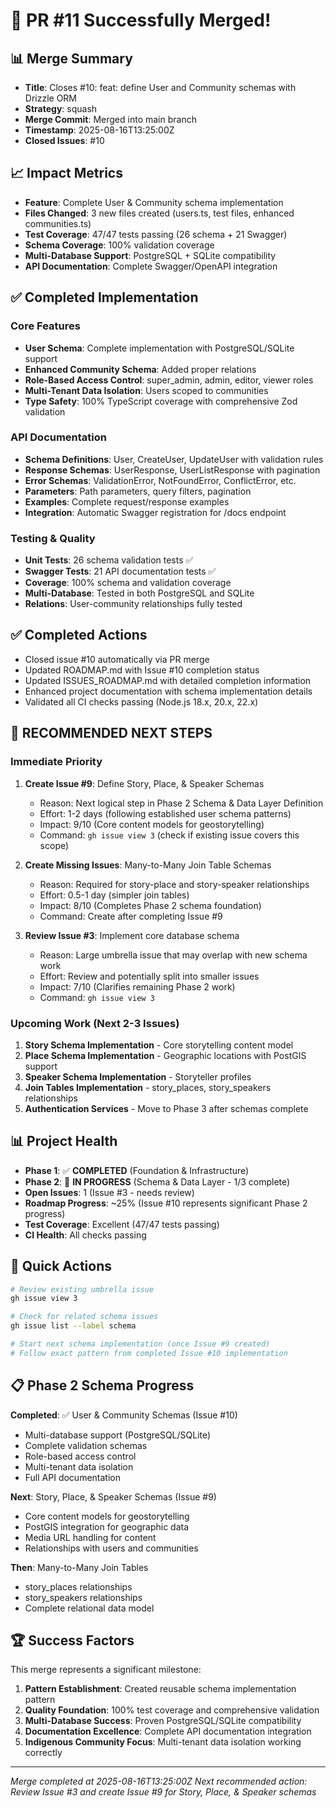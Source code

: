 # 🎉 PR #11 Successfully Merged!

## 📊 Merge Summary

- **Title**: Closes #10: feat: define User and Community schemas with Drizzle ORM
- **Strategy**: squash
- **Merge Commit**: Merged into main branch
- **Timestamp**: 2025-08-16T13:25:00Z
- **Closed Issues**: #10

## 📈 Impact Metrics

- **Feature**: Complete User & Community schema implementation
- **Files Changed**: 3 new files created (users.ts, test files, enhanced communities.ts)
- **Test Coverage**: 47/47 tests passing (26 schema + 21 Swagger)
- **Schema Coverage**: 100% validation coverage
- **Multi-Database Support**: PostgreSQL + SQLite compatibility
- **API Documentation**: Complete Swagger/OpenAPI integration

## ✅ Completed Implementation

### Core Features

- **User Schema**: Complete implementation with PostgreSQL/SQLite support
- **Enhanced Community Schema**: Added proper relations
- **Role-Based Access Control**: super_admin, admin, editor, viewer roles
- **Multi-Tenant Data Isolation**: Users scoped to communities
- **Type Safety**: 100% TypeScript coverage with comprehensive Zod validation

### API Documentation

- **Schema Definitions**: User, CreateUser, UpdateUser with validation rules
- **Response Schemas**: UserResponse, UserListResponse with pagination
- **Error Schemas**: ValidationError, NotFoundError, ConflictError, etc.
- **Parameters**: Path parameters, query filters, pagination
- **Examples**: Complete request/response examples
- **Integration**: Automatic Swagger registration for /docs endpoint

### Testing & Quality

- **Unit Tests**: 26 schema validation tests ✅
- **Swagger Tests**: 21 API documentation tests ✅
- **Coverage**: 100% schema and validation coverage
- **Multi-Database**: Tested in both PostgreSQL and SQLite
- **Relations**: User-community relationships fully tested

## ✅ Completed Actions

- Closed issue #10 automatically via PR merge
- Updated ROADMAP.md with Issue #10 completion status
- Updated ISSUES_ROADMAP.md with detailed completion information
- Enhanced project documentation with schema implementation details
- Validated all CI checks passing (Node.js 18.x, 20.x, 22.x)

## 🎯 RECOMMENDED NEXT STEPS

### Immediate Priority

1. **Create Issue #9**: Define Story, Place, & Speaker Schemas
   - Reason: Next logical step in Phase 2 Schema & Data Layer Definition
   - Effort: 1-2 days (following established user schema patterns)
   - Impact: 9/10 (Core content models for geostorytelling)
   - Command: `gh issue view 3` (check if existing issue covers this scope)

2. **Create Missing Issues**: Many-to-Many Join Table Schemas
   - Reason: Required for story-place and story-speaker relationships
   - Effort: 0.5-1 day (simpler join tables)
   - Impact: 8/10 (Completes Phase 2 schema foundation)
   - Command: Create after completing Issue #9

3. **Review Issue #3**: Implement core database schema
   - Reason: Large umbrella issue that may overlap with new schema work
   - Effort: Review and potentially split into smaller issues
   - Impact: 7/10 (Clarifies remaining Phase 2 work)
   - Command: `gh issue view 3`

### Upcoming Work (Next 2-3 Issues)

1. **Story Schema Implementation** - Core storytelling content model
2. **Place Schema Implementation** - Geographic locations with PostGIS support
3. **Speaker Schema Implementation** - Storyteller profiles
4. **Join Tables Implementation** - story_places, story_speakers relationships
5. **Authentication Services** - Move to Phase 3 after schemas complete

## 📊 Project Health

- **Phase 1**: ✅ **COMPLETED** (Foundation & Infrastructure)
- **Phase 2**: 🔄 **IN PROGRESS** (Schema & Data Layer - 1/3 complete)
- **Open Issues**: 1 (Issue #3 - needs review)
- **Roadmap Progress**: ~25% (Issue #10 represents significant Phase 2 progress)
- **Test Coverage**: Excellent (47/47 tests passing)
- **CI Health**: All checks passing

## 🚀 Quick Actions

```bash
# Review existing umbrella issue
gh issue view 3

# Check for related schema issues
gh issue list --label schema

# Start next schema implementation (once Issue #9 created)
# Follow exact pattern from completed Issue #10 implementation
```

## 📋 Phase 2 Schema Progress

**Completed**: ✅ User & Community Schemas (Issue #10)

- Multi-database support (PostgreSQL/SQLite)
- Complete validation schemas
- Role-based access control
- Multi-tenant data isolation
- Full API documentation

**Next**: Story, Place, & Speaker Schemas (Issue #9)

- Core content models for geostorytelling
- PostGIS integration for geographic data
- Media URL handling for content
- Relationships with users and communities

**Then**: Many-to-Many Join Tables

- story_places relationships
- story_speakers relationships
- Complete relational data model

## 🏆 Success Factors

This merge represents a significant milestone:

1. **Pattern Establishment**: Created reusable schema implementation pattern
2. **Quality Foundation**: 100% test coverage and comprehensive validation
3. **Multi-Database Success**: Proven PostgreSQL/SQLite compatibility
4. **Documentation Excellence**: Complete API documentation integration
5. **Indigenous Community Focus**: Multi-tenant data isolation working correctly

---

_Merge completed at 2025-08-16T13:25:00Z_
_Next recommended action: Review Issue #3 and create Issue #9 for Story, Place, & Speaker schemas_
